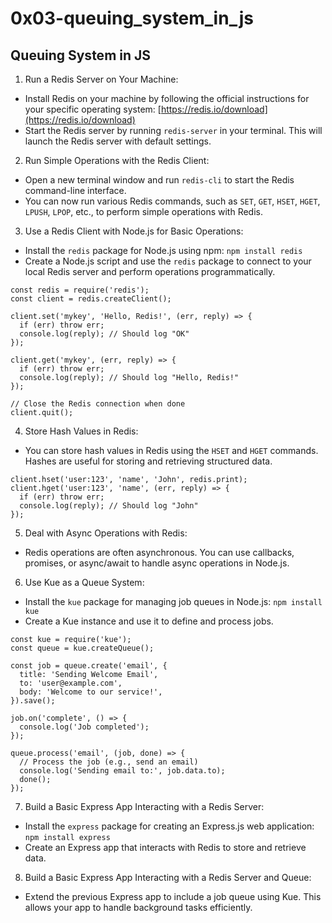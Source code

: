 # 0x03-queuing_system_in_js

## Queuing System in JS  

1. Run a Redis Server on Your Machine:
- Install Redis on your machine by following the official instructions for your specific operating system: [https://redis.io/download](https://redis.io/download)  
- Start the Redis server by running `redis-server` in your terminal. This will launch the Redis server with default settings.  

2. Run Simple Operations with the Redis Client:  
- Open a new terminal window and run `redis-cli` to start the Redis command-line interface.  
- You can now run various Redis commands, such as `SET`, `GET`, `HSET`, `HGET`, `LPUSH`, `LPOP`, etc., to perform simple operations with Redis.

3. Use a Redis Client with Node.js for Basic Operations:  
- Install the `redis` package for Node.js using npm: `npm install redis`
- Create a Node.js script and use the `redis` package to connect to your local Redis server and perform operations programmatically.  

```
const redis = require('redis');
const client = redis.createClient();

client.set('mykey', 'Hello, Redis!', (err, reply) => {
  if (err) throw err;
  console.log(reply); // Should log "OK"
});

client.get('mykey', (err, reply) => {
  if (err) throw err;
  console.log(reply); // Should log "Hello, Redis!"
});

// Close the Redis connection when done
client.quit();
```

4. Store Hash Values in Redis:

- You can store hash values in Redis using the `HSET` and `HGET` commands. Hashes are useful for storing and retrieving structured data.  

```
client.hset('user:123', 'name', 'John', redis.print);
client.hget('user:123', 'name', (err, reply) => {
  if (err) throw err;
  console.log(reply); // Should log "John"
});
```

5. Deal with Async Operations with Redis:  

- Redis operations are often asynchronous. You can use callbacks, promises, or async/await to handle async operations in Node.js.  

6. Use Kue as a Queue System:

- Install the `kue` package for managing job queues in Node.js: `npm install kue`  
- Create a Kue instance and use it to define and process jobs.

```
const kue = require('kue');
const queue = kue.createQueue();

const job = queue.create('email', {
  title: 'Sending Welcome Email',
  to: 'user@example.com',
  body: 'Welcome to our service!',
}).save();

job.on('complete', () => {
  console.log('Job completed');
});

queue.process('email', (job, done) => {
  // Process the job (e.g., send an email)
  console.log('Sending email to:', job.data.to);
  done();
});
```

7. Build a Basic Express App Interacting with a Redis Server:

- Install the `express` package for creating an Express.js web application: `npm install express`  
- Create an Express app that interacts with Redis to store and retrieve data.  

8. Build a Basic Express App Interacting with a Redis Server and Queue:

- Extend the previous Express app to include a job queue using Kue. This allows your app to handle background tasks efficiently.

